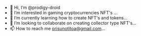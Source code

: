 - 👋 Hi, I’m @prodigy-droid
- 👀 I’m interested in gaming cryptocurrencies NFT's ...
- 🌱 I’m currently learning how to create NFT's and tokens...
- 💞️ I’m looking to collaborate on creating collector type NFT's...
- 📫 How to reach me orisunotitoa@gmail.com...

<!---
prodigy-droid/prodigy-droid is a ✨ special ✨ repository because its `README.md` (this file) appears on your GitHub profile.
You can click the Preview link to take a look at your changes.
--->
